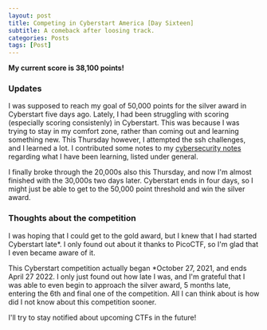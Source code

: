 ```yaml
---
layout: post
title: Competing in Cyberstart America [Day Sixteen]
subtitle: A comeback after loosing track.
categories: Posts
tags: [Post]
---
```

**My current score is 38,100 points!** 

### Updates
I was supposed to reach my goal of 50,000 points for the silver award in Cyberstart five days ago. Lately, I had been struggling with scoring (especially scoring consistenly) in Cyberstart. This was because I was trying to stay in my comfort zone, rather than coming out and learning something new. This Thursday however, I attempted the ssh challenges, and I learned a lot. I contributed some notes to my [cybersecurity notes](https://m-watermelon.github.io/WatermelonBlog/guide/2022/04/02/PicoCTF-Guide-(running).html) regarding what I have been learning, listed under general.

I finally broke through the 20,000s also this Thursday, and now I'm almost finished with the 30,000s two days later. Cyberstart ends in four days, so I might just be able to get to the 50,000 point threshold and win the silver award. 

### Thoughts about the competition

I was hoping that I could get to the gold award, but I knew that I had started Cyberstart late*. I only found out about it thanks to PicoCTF, so I'm glad that I even became aware of it. 

This Cyberstart competition actually began \*October 27, 2021, and ends April 27 2022. I only just found out how late I was, and I'm grateful that I was able to even begin to approach the silver award, 5 months late, entering the 6th and final one of the competition. All I can think about is how did I not know about this competition sooner.

I'll try to stay notified about upcoming CTFs in the future!
